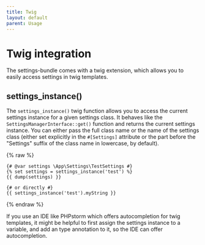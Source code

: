 ```yaml
---
title: Twig
layout: default
parent: Usage
---
```


# Twig integration

The settings-bundle comes with a twig extension, which allows you to easily access settings in twig templates.

## settings_instance()

The `settings_instance()` twig function allows you to access the current settings instance for a given settings class. It behaves like the `SettingsManagerInterface::get()` function and returns the current settings instance. You can either pass the full class name or the name of the settings class (either set explicitly in the `#[Settings]` attribute or the part before the "Settings" suffix of the class name in lowercase, by default).

{% raw %}
```twig
{# @var settings \App\Settings\TestSettings #}
{% set settings = settings_instance('test') %}
{{ dump(settings) }}

{# or directly #}
{{ settings_instance('test').myString }}
```
{% endraw %}

If you use an IDE like PHPstorm which offers autocompletion for twig templates, it might be helpful to first assign the settings instance to a variable, and add an type annotation to it, so the IDE can offer autocompletion.